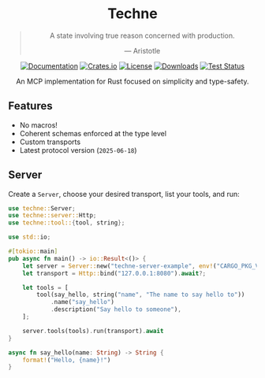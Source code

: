 <div align="center">

# Techne

> A state involving true reason concerned with production.
>
> — Aristotle

[![Documentation](https://docs.rs/techne/badge.svg)](https://docs.rs/techne)
[![Crates.io](https://img.shields.io/crates/v/techne.svg)](https://crates.io/crates/techne)
[![License](https://img.shields.io/crates/l/techne.svg)](https://github.com/hecrj/techne/blob/master/LICENSE)
[![Downloads](https://img.shields.io/crates/d/techne.svg)](https://crates.io/crates/techne)
[![Test Status](https://img.shields.io/github/actions/workflow/status/hecrj/techne/test.yml?branch=master&event=push&label=test)](https://github.com/hecrj/techne/actions)

An MCP implementation for Rust focused on simplicity and type-safety.
</div>

## Features

- No macros!
- Coherent schemas enforced at the type level
- Custom transports
- Latest protocol version (`2025-06-18`)

## Server
Create a `Server`, choose your desired transport, list your tools, and run:

```rust
use techne::Server;
use techne::server::Http;
use techne::tool::{tool, string};

use std::io;

#[tokio::main]
pub async fn main() -> io::Result<()> {
    let server = Server::new("techne-server-example", env!("CARGO_PKG_VERSION"));
    let transport = Http::bind("127.0.0.1:8080").await?;

    let tools = [
        tool(say_hello, string("name", "The name to say hello to"))
            .name("say_hello")
            .description("Say hello to someone"),
    ];

    server.tools(tools).run(transport).await
}

async fn say_hello(name: String) -> String {
    format!("Hello, {name}!")
}
```

